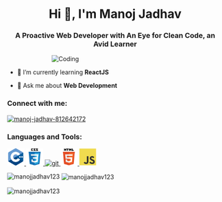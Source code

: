 <h1 align="center">Hi 👋, I'm Manoj Jadhav</h1>
<h3 align="center">A Proactive Web Developer with An Eye for Clean Code, an Avid Learner</h3>
<img align="right" alt="Coding" width="400" src="https://cdn.dribbble.com/users/1162077/screenshots/3848914/programmer.gif">


<br>

- 🌱 I’m currently learning **ReactJS**

- 💬 Ask me about **Web Development**

<h3 align="left">Connect with me:</h3>
<p align="left">

<a href="https://linkedin.com/in/manoj-jadhav-812642172" target="blank"><img align="center" src="https://raw.githubusercontent.com/rahuldkjain/github-profile-readme-generator/master/src/images/icons/Social/linked-in-alt.svg" alt="manoj-jadhav-812642172" height="30" width="40" /></a>
</p>

<h3 align="left">Languages and Tools:</h3>
<p align="left"> <a href="https://www.w3schools.com/cpp/" target="_blank" rel="noreferrer"> <img src="https://raw.githubusercontent.com/devicons/devicon/master/icons/cplusplus/cplusplus-original.svg" alt="cplusplus" width="40" height="40"/> </a> <a href="https://www.w3schools.com/css/" target="_blank" rel="noreferrer"> <img src="https://raw.githubusercontent.com/devicons/devicon/master/icons/css3/css3-original-wordmark.svg" alt="css3" width="40" height="40"/> </a> <a href="https://git-scm.com/" target="_blank" rel="noreferrer"> <img src="https://www.vectorlogo.zone/logos/git-scm/git-scm-icon.svg" alt="git" width="40" height="40"/> </a> <a href="https://www.w3.org/html/" target="_blank" rel="noreferrer"> <img src="https://raw.githubusercontent.com/devicons/devicon/master/icons/html5/html5-original-wordmark.svg" alt="html5" width="40" height="40"/> </a> <a href="https://developer.mozilla.org/en-US/docs/Web/JavaScript" target="_blank" rel="noreferrer"> <img src="https://raw.githubusercontent.com/devicons/devicon/master/icons/javascript/javascript-original.svg" alt="javascript" width="40" height="40"/> </a> </p>

<p><img align="left" src="https://github-readme-stats.vercel.app/api/top-langs?username=manojjadhav123&show_icons=true&locale=en&layout=compact" alt="manojjadhav123" /></p>

<p>&nbsp;<img align="center" src="https://github-readme-stats.vercel.app/api?username=manojjadhav123&show_icons=true&locale=en" alt="manojjadhav123" /></p>

<p><img align="center" src="https://github-readme-streak-stats.herokuapp.com/?user=manojjadhav123&" alt="manojjadhav123" /></p>
